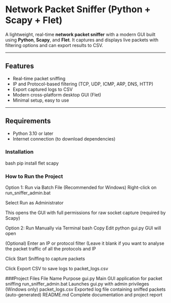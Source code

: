 #  Network Packet Sniffer (Python + Scapy + Flet)

A lightweight, real-time **network packet sniffer** with a modern GUI built using **Python**, **Scapy**, and **Flet**. It captures and displays live packets with filtering options and can export results to CSV.

---

## Features

- Real-time packet sniffing
- IP and Protocol-based filtering (TCP, UDP, ICMP, ARP, DNS, HTTP)
- Export captured logs to CSV
- Modern cross-platform desktop GUI (Flet)
- Minimal setup, easy to use

---

##  Requirements

- Python 3.10 or later
- Internet connection (to download dependencies)

###  Installation
bash
pip install flet scapy

### How to Run the Project
Option 1: Run via Batch File (Recommended for Windows)
Right-click on run_sniffer_admin.bat

Select Run as Administrator

This opens the GUI with full permissions for raw socket capture (required by Scapy)

Option 2: Run Manually via Terminal
bash
Copy
Edit
python gui.py
GUI will open

(Optional) Enter an IP or protocol filter
(Leave it blank if you want to analyse the packet traffic of all the protocols and IP

Click Start Sniffing to capture packets

Click Export CSV to save logs to packet_logs.csv

###Project Files
File Name	Purpose
gui.py	Main GUI application for packet sniffing
run_sniffer_admin.bat	Launches gui.py with admin privileges (Windows only)
packet_logs.csv	Exported log file containing sniffed packets (auto-generated)
README.md	Complete documentation and project report

